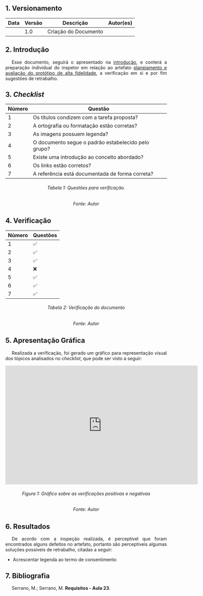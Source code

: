 ## 1. Versionamento
|Data|Versão|Descrição|Autor(es)
|--|--|--|--|
||1.0|Criação do Documento||

## 2. Introdução
<p style="text-align: justify; text-indent: 20px"> Esse documento, seguirá o apresentado na <a href=../introducao>introdução</a>, e conterá a preparação individual do inspetor em relação ao artefato <a href="../../nivel3/planejamento" >planejamento e avaliação do protótipo de alta fidelidade</a>, a verificação em si e por fim sugestões de retrabalho.</p>

## 3. <i>Checklist</i>

<center>

|Número|Questão|
|---|---|
| 1 | Os títulos condizem com a tarefa proposta? |
| 2 | A ortografia ou formatação estão corretas? |
| 3 | As imagens possuem legenda? |
| 4 | O documento segue o padrão estabelecido pelo grupo? |
| 5 | Existe uma introdução ao conceito abordado? |
| 6 | Os links estão corretos? |
| 7 | A referência está documentada de forma correta? |

</center>

<h6 align="center">Tabela 1: Questões para verificação.</h6>
<h6 align="center">Fonte: Autor</h6>

## 4. Verificação

<center>

|Número|Questões|
|---|---|
| 1 | ✅ |
| 2 | ✅ |
| 3 | ✅ |
| 4 | ❌ |
| 5 | ✅ |
| 6 | ✅ |
| 7 | ✅ |

</center>

<h6 align="center">Tabela 2: Verificação do documento</h6>
<h6 align="center">Fonte: Autor</h6>

## 5. Apresentação Gráfica
<p style="text-align: justify; text-indent: 20px"> Realizada a verificação, foi gerado um gráfico para representação visual dos tópicos analisados no <i>checklist</i>, que pode ser visto a seguir:</p>
<center>
<iframe width="600" height="371" seamless frameborder="0" scrolling="no" src="https://docs.google.com/spreadsheets/d/e/2PACX-1vRtNszcbO41oGCV9pO9IyqSPR4YVXI3taHdkrXEbTQ2YNeAUQ97XLm_LexRWBTBGiAaSWQNwf2260ES/pubchart?oid=450120349&amp;format=interactive"></iframe>
</center>
<h6 align="center">Figura 1: Gráfico sobre as verificações positivas e negativas</h6>
<h6 align="center">Fonte: Autor</h6>

## 6. Resultados
<p style="text-align: justify; text-indent: 20px"> De acordo com a inspeção realizada, é perceptível que foram encontrados alguns defeitos no artefato, portanto são perceptíveis algumas soluções possíveis de retrabalho, citadas a seguir:</p>

- Acrescentar legenda ao termo de consentimento

## 7. Bibliografia
<p style="text-align: justify; text-indent: 20px">Serrano, M.; Serrano, M. <b>Requisitos - Aula 23</b>.</p>

